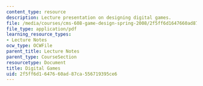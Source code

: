 ```yaml
---
content_type: resource
description: Lecture presentation on designing digital games.
file: /media/courses/cms-608-game-design-spring-2008/2f5ff6d1647660ad87ca556719395ce6_MITCMS_608s08_lec27.pdf
file_type: application/pdf
learning_resource_types:
- Lecture Notes
ocw_type: OCWFile
parent_title: Lecture Notes
parent_type: CourseSection
resourcetype: Document
title: Digital Games
uid: 2f5ff6d1-6476-60ad-87ca-556719395ce6
---
```

